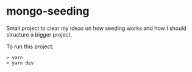 # mongo-seeding

Small project to clear my ideas on how seeding works and how I should structure a bigger project.

To run this project:

`> yarn` \
`> yarn dev`
